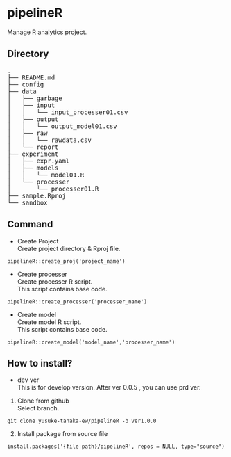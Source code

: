 # pipelineR
Manage R analytics project.  

## Directory  

<pre>
.
├── README.md  
├── config  
├── data  
│   ├── garbage  
│   ├── input  
│   │   └── input_processer01.csv  
│   ├── output  
│   │   └── output_model01.csv  
│   ├── raw  
│   │   └── rawdata.csv  
│   └── report  
├── experiment  
│   ├── expr.yaml  
│   ├── models  
│   │   └── model01.R  
│   └── processer  
│       └── processer01.R  
├── sample.Rproj  
└── sandbox  
</pre>

## Command

* Create Project  
Create project directory & Rproj file.

```
pipelineR::create_proj('project_name')
```
 
* Create processer  
Create processer R script.  
This script contains base code.

```
pipelineR::create_processer('processer_name')
```
 
* Create model  
Create model R script.  
This script contains base code.  

```
pipelineR::create_model('model_name','processer_name')
```

## How to install?

* dev ver  
This is for develop version. After ver 0.0.5 , you can use prd ver.

1. Clone from github  
Select branch.  

```
git clone yusuke-tanaka-ew/pipelineR -b ver1.0.0
```

2. Install package from source file

```
install.packages('{file path}/pipelineR', repos = NULL, type="source")
```
